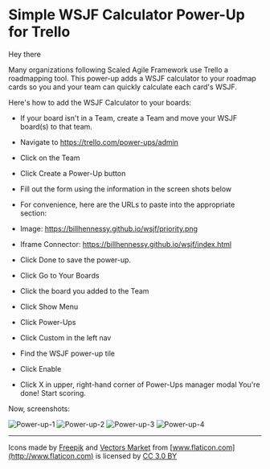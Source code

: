 # Simple WSJF Calculator Power-Up for Trello

Hey there 

Many organizations following Scaled Agile Framework use Trello a roadmapping tool. This power-up adds a WSJF calculator to your roadmap cards so you and your team can quickly calculate each card's WSJF. 

Here's how to add the WSJF Calculator to your boards: 
- If your board isn't in a Team, create a Team and move your WSJF board(s) to that team. 
- Navigate to https://trello.com/power-ups/admin
- Click on the Team 
- Click Create a Power-Up button
- Fill out the form using the information in the screen shots below
- For convenience, here are the URLs to paste into the appropriate section:
- Image: https://billhennessy.github.io/wsjf/priority.png

- Iframe Connector: https://billhennessy.github.io/wsjf/index.html
- Click Done to save the power-up.
- Click Go to Your Boards
- Click the board you added to the Team
- Click Show Menu
- Click Power-Ups
- Click Custom in the left nav
- Find the WSJF power-up tile
- Click Enable
- Click X in upper, right-hand corner of Power-Ups manager modal
You're done! Start scoring. 

 
Now, screenshots:

![Power-up-1](https://billhennessy.github.io/wsjf/power-up-1.png)
![Power-up-2](https://billhennessy.github.io/wsjf/power-up-2.png)
![Power-up-3](https://billhennessy.github.io/wsjf/power-up-3.png)
![Power-up-4](https://billhennessy.github.io/wsjf/power-up-4.png)

---

Icons made by [Freepik](http://www.freepik.com) and [Vectors Market](http://www.flaticon.com/authors/vectors-market) from [www.flaticon.com](http://www.flaticon.com) is licensed by [CC 3.0 BY](http://creativecommons.org/licenses/by/3.0/)
